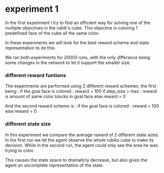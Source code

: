 # experiment 1

In the first experiment I try to find an efficient way for solving one of the multiple objectives in the rubik's cube.
This objective is coloring 1 predefined face of the cube all the same color.

In these experiments we will look for the best reward scheme and state representation to do this.

We ran both experiments for 20000 runs, with the only differance being some changes in the network to let it support the smaller size.



### different reward funtions
The experiments are performed using 2 different reward schemes, the first being :
if the goal face is colored : reward = 100
if step_size > max : reward is amount of same color blocks in goal face
else reward = 0


And the second reward scheme is :
if the goal face is colored : reward = 100
else reward = 0

### different state size
In this experiment we compare the average reward of 2 different state sizes.
In the first run we let the agent observe the whole rubiks cube to make its decision.
While in the second run, the agent could only see the area he was trying to color.

This causes the state space to dramaticly decrease, but also gives the agent an uncomplete representation of the state.
